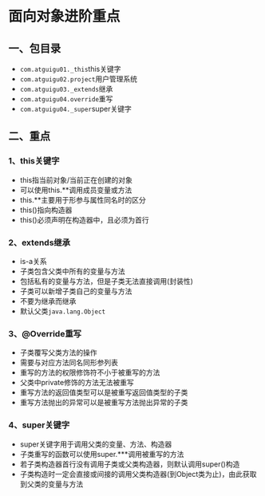 # 面向对象进阶重点

## 一、包目录

* `com.atguigu01._this`this关键字
* `com.atguigu02.project`用户管理系统
* `com.atguigu03._extends`继承
* `com.atguigu04.override`重写
* `com.atguigu04._super`super关键字

## 二、重点

### 1、this关键字

* this指当前对象/当前正在创建的对象
* 可以使用this.**调用成员变量或方法
* this.**主要用于形参与属性同名时的区分
* this()指向构造器
* this()必须声明在构造器中，且必须为首行

### 2、extends继承

* is-a关系
* 子类包含父类中所有的变量与方法
* 包括私有的变量与方法，但是子类无法直接调用(封装性)
* 子类可以新增子类自己的变量与方法
* 不要为继承而继承
* 默认父类`java.lang.Object`

### 3、@Override重写

* 子类覆写父类方法的操作
* 需要与对应方法同名同形参列表
* 重写的方法的权限修饰符不小于被重写的方法
* 父类中private修饰的方法无法被重写
* 重写方法的返回值类型可以是被重写返回值类型的子类
* 重写方法抛出的异常可以是被重写方法抛出异常的子类

### 4、super关键字

* super关键字用于调用父类的变量、方法、构造器
* 子类重写的函数可以使用super.***调用被重写的方法
* 若子类构造器首行没有调用子类或父类构造器，则默认调用super()构造
* 子类构造时一定会直接或间接的调用父类构造器(到Object类为止)，由此获取到父类的变量与方法
